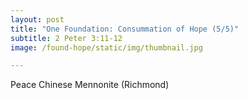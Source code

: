 ```yaml
---
layout: post
title: "One Foundation: Consummation of Hope (5/5)"
subtitle: 2 Peter 3:11-12
image: /found-hope/static/img/thumbnail.jpg

---
```

Peace Chinese Mennonite (Richmond)
